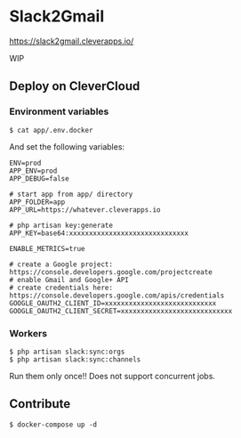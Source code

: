 
# Slack2Gmail

https://slack2gmail.cleverapps.io/

WIP

## Deploy on CleverCloud

### Environment variables

```
$ cat app/.env.docker
```

And set the following variables:

```
ENV=prod
APP_ENV=prod
APP_DEBUG=false

# start app from app/ directory
APP_FOLDER=app
APP_URL=https://whatever.cleverapps.io

# php artisan key:generate
APP_KEY=base64:xxxxxxxxxxxxxxxxxxxxxxxxxxxxxx

ENABLE_METRICS=true

# create a Google project: https://console.developers.google.com/projectcreate
# enable Gmail and Google+ API
# create credentials here: https://console.developers.google.com/apis/credentials
GOOGLE_OAUTH2_CLIENT_ID=xxxxxxxxxxxxxxxxxxxxxxxxxxxx
GOOGLE_OAUTH2_CLIENT_SECRET=xxxxxxxxxxxxxxxxxxxxxxxxxxxx
```

### Workers

```
$ php artisan slack:sync:orgs
$ php artisan slack:sync:channels
```

Run them only once!! Does not support concurrent jobs.

## Contribute

```
$ docker-compose up -d
```
